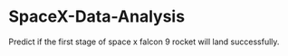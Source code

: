 # SpaceX-Data-Analysis
Predict if the first stage of space x falcon 9 rocket will land successfully.
